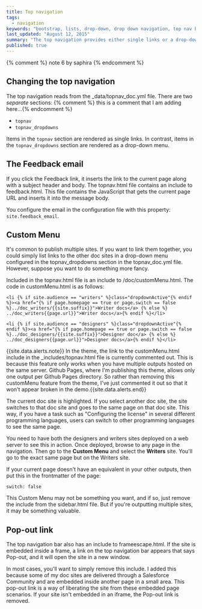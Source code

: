 ```yaml
---
title: Top navigation
tags: 
  - navigation
keywords: "bootstrap, lists, drop-down, drop down navigation, top nav bar, topnav"
last_updated: "August 12, 2015"
summary: "The top navigation provides either single links or a drop-down menu. There are some other features, such as a feedback email, custom menu, and popout link."
published: true
---
```


{% comment %} note 6 by saphira {% endcomment %}
## Changing the top navigation

The top navigation reads from the \_data/topnav_doc.yml file. There are two *separate* sections:
{% comment %} this is a comment that I am adding here...{% endcomment %}

* `topnav`
* `topnav_dropdowns`

Items in the `topnav` section are rendered as single links. In contrast, items in the `topnav_dropdowns` section are rendered as a drop-down menu.

## The Feedback email

If you click the Feedback link, it inserts the link to the current page along with a subject header and body. The topnav.html file contains an include to feedback.html. This file contains the JavaScript that gets the current page URL and inserts it into the message body.

You configure the email in the configuration file with this property: `site.feedback_email`.

## Custom Menu

It's common to publish multiple sites. If you want to link them together, you could simply list links to the other doc sites in a drop-down menu configured in the topnav_dropdowns section in the topnav_doc.yml file. However, suppose you want to do something more fancy.

Included in the topnav.html file is an include to /doc/customMenu.html. The code in customMenu.html is as follows:

```
<li {% if site.audience == "writers" %}class="dropdownActive"{% endif %}><a href="{% if page.homepage == true or page.switch == false %}../doc_writers/{{site.suffix}}">Writer docs</a> {% else %} ../doc_writers{{page.url}}">Writer docs</a>{% endif %}</li>

<li {% if site.audience == "designers" %}class="dropdownActive"{% endif %}><a href="{% if page.homepage == true or page.switch == false %}../doc_designers/{{site.suffix}}">Designer doc</a> {% else %} ../doc_designers{{page.url}}">Designer docs</a>{% endif %}</li>
```

{{site.data.alerts.note}} In the theme, the link to the customMenu.html include in the \_includes/topnav.html file is currently commented out. This is because this feature only works when you have multiple outputs hosted on the same server. Github Pages, where I'm publishing this theme,  allows only one output per Github Pages directory. So rather than removing this customMenu feature from the theme, I've just commented it out so that it won't appear broken in the demo.{{site.data.alerts.end}}

The current doc site is highlighted. If you select another doc site, the site switches to that doc site and goes to the same page on that doc site. This way, if you have a task such as "Configuring the license" in several different programming languages, users can switch to other programming languages to see the same page.

You need to have both the designers and writers sites deployed on a web server to see this in action. Once deployed, browse to any page in the navigation. Then go to the **Custom Menu** and select the **Writers** site. You'll go to the exact same page but on the Writers site.

If your current page doesn't have an equivalent in your other outputs, then put this in the frontmatter of the page:

```
switch: false
```

This Custom Menu may not be something you want, and if so, just remove the include from the sidebar.html file. But if you're outputting multiple sites, it may be something valuable.

## Pop-out link

The top navigation bar also has an include to frameescape.html. If the site is embedded inside a frame, a link on the top navigation bar appears that says Pop-out, and it will open the site in a new window. 

In most cases, you'll want to simply remove this include. I added this because some of my doc sites are delivered through a Salesforce Community and are embedded inside another page in a small area. This pop-out link is a way of liberating the site from these embedded page scenarios. If your site isn't embedded in an iframe, the Pop-out link is removed.
